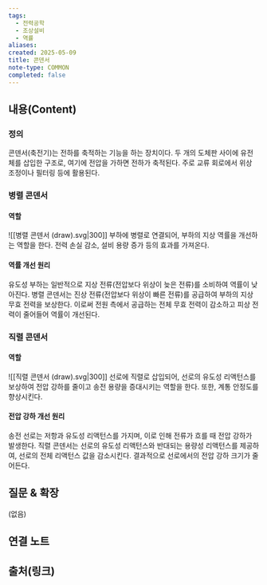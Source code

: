 ```yaml
---
tags:
  - 전력공학
  - 조상설비
  - 역률
aliases: 
created: 2025-05-09
title: 콘덴서
note-type: COMMON
completed: false
---
```


## 내용(Content)

### 정의
콘덴서(축전기)는 전하를 축적하는 기능을 하는 장치이다. 두 개의 도체판 사이에 유전체를 삽입한 구조로, 여기에 전압을 가하면 전하가 축적된다. 주로 교류 회로에서 위상 조정이나 필터링 등에 활용된다.

### 병렬 콘덴서
#### 역할
![[병렬 콘덴서 (draw).svg|300]]
부하에 병렬로 연결되어, 부하의 지상 역률을 개선하는 역할을 한다. 전력 손실 감소, 설비 용량 증가 등의 효과를 가져온다.

#### 역률 개선 원리
유도성 부하는 일반적으로 지상 전류(전압보다 위상이 늦은 전류)를 소비하여 역률이 낮아진다. 병렬 콘덴서는 진상 전류(전압보다 위상이 빠른 전류)를 공급하여 부하의 지상 무효 전력을 보상한다. 이로써 전원 측에서 공급하는 전체 무효 전력이 감소하고 피상 전력이 줄어들어 역률이 개선된다.

### 직렬 콘덴서
#### 역할
![[직렬 콘덴서 (draw).svg|300]]
선로에 직렬로 삽입되어, 선로의 유도성 리액턴스를 보상하여 전압 강하를 줄이고 송전 용량을 증대시키는 역할을 한다. 또한, 계통 안정도를 향상시킨다.

#### 전압 강하 개선 원리
송전 선로는 저항과 유도성 리액턴스를 가지며, 이로 인해 전류가 흐를 때 전압 강하가 발생한다. 직렬 콘덴서는 선로의 유도성 리액턴스와 반대되는 용량성 리액턴스를 제공하여, 선로의 전체 리액턴스 값을 감소시킨다. 결과적으로 선로에서의 전압 강하 크기가 줄어든다.

## 질문 & 확장

(없음)

## 연결 노트

## 출처(링크)
